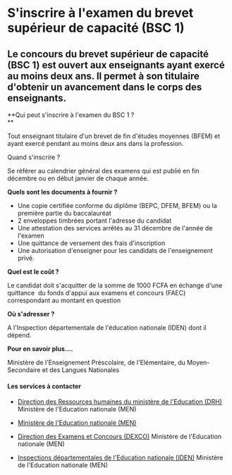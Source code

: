 # S'inscrire à l'examen du brevet supérieur de capacité (BSC 1)

Le concours du brevet supérieur de capacité (BSC 1) est ouvert aux enseignants ayant exercé au moins deux ans. Il permet à son titulaire d'obtenir un avancement dans le corps des enseignants.
-----------------------------------------------------------------------------------------------------------------------------------------------------------------------------------------------

**Qui peut s'inscrire à l'examen du BSC 1 ?  
**

Tout enseignant titulaire d'un brevet de fin d'études moyennes (BFEM) et ayant exercé pendant au moins deux ans dans la profession.

Quand s'inscrire ?

Se référer au calendrier général des examens qui est publié en fin décembre ou en début janvier de chaque année.  

**Quels sont les documents à fournir ?**  

*   Une copie certifiée conforme du diplôme (BEPC, DFEM, BFEM) ou la première partie du baccalauréat
*   2 enveloppes timbrées portant l'adresse du candidat
*   Une attestation des services arrêtés au 31 décembre de l'année de l'examen
*   Une quittance de versement des frais d'inscription
*   Une autorisation d'enseigner pour les candidats de l'enseignement privé.  
    

**Quel est le coût ?**  

Le candidat doit s'acquitter de la somme de 1000 FCFA en échange d'une quittance  du fonds d'appui aux examens et concours (FAEC) correspondant au montant en question

**Où s'adresser ?**  

A l'Inspection départementale de l'éducation nationale (IDEN) dont il dépend.

**Pour en savoir plus....**  
  
Ministère de l'Enseignement Préscolaire, de l'Elémentaire, du Moyen-Secondaire et des Langues Nationales

#### Les services à contacter

*   [Direction des Ressources humaines du ministère de l'Education (DRH)](../../../services/direction-des-ressources-humaines-du-ministere-de-leducation-drh.md) Ministère de l'Education nationale (MEN)  
    
*   [Ministère de l'Education nationale (MEN)](../../../services/ministere-de-leducation-nationale-men.md)
*   [Direction des Examens et Concours (DEXCO)](../../../services/direction-des-examens-et-concours-dexco.md) Ministère de l'Education nationale (MEN)  
    
*   [Inspections départementales de l'Education nationale (IDEN)](../../../services/inspections-departementales-de-leducation-nationale-iden.md) Ministère de l'Education nationale (MEN)